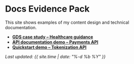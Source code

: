 # Docs Evidence Pack

This site shows examples of my content design and technical documentation.

- **[GDS case study – Healthcare guidance](gds-case/index.md)**
- **[API documentation demo – Payments API](api-docs/payments.md)**
- **[Quickstart demo – Tokenization API](quick-start/Tokenization.md)**


_Last updated: {{ site.time | date: "%-d %b %Y" }}_

